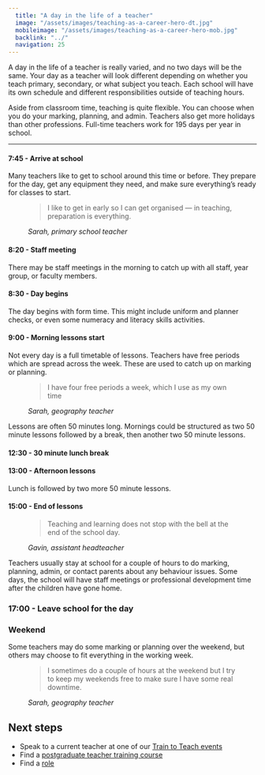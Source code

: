 ```yaml
---
  title: "A day in the life of a teacher"
  image: "/assets/images/teaching-as-a-career-hero-dt.jpg"
  mobileimage: "/assets/images/teaching-as-a-career-hero-mob.jpg"
  backlink: "../"
  navigation: 25
---
```


A day in the life of a teacher is really varied, and no two days will be the same. Your day as a teacher will look different depending on whether you teach primary, secondary, or what subject you teach. Each school will have its own schedule and different responsibilities outside of teaching hours. 

Aside from classroom time, teaching is quite flexible. You can choose when you do your marking, planning, and admin. Teachers also get more holidays than other professions. Full-time teachers work for 195 days per year in school. 

----

#### 7:45 - Arrive at school

Many teachers like to get to school around this time or before. They prepare for the day, get any equipment they need, and make sure everything’s ready for classes to start. 

<figure>
  <blockquote>
    <p>I like to get in early so I can get organised — in teaching, preparation is everything.</p>
  </blockquote>
  <figcaption>
    <cite>Sarah, primary school teacher</cite>
  </figcaption>
</figure>

#### 8:20 - Staff meeting 

There may be staff meetings in the morning to catch up with all staff, year group, or faculty members. 

#### 8:30 - Day begins 
The day begins with form time. This might include uniform and planner checks, or even some numeracy and literacy skills activities. 

#### 9:00 - Morning lessons start 
Not every day is a full timetable of lessons. Teachers have free periods which are spread across the week. These are used to catch up on marking or planning. 

<figure class="right">
  <blockquote>
    <p>I have four free periods a week, which I use as my own time</p>
  </blockquote>
  <figcaption>
    <cite>Sarah, geography teacher</cite>
  </figcaption>
</figure>

Lessons are often 50 minutes long. Mornings could be structured as two 50 minute lessons followed by a break, then another two 50 minute lessons. 

#### 12:30 - 30 minute lunch break 

#### 13:00 - Afternoon lessons

Lunch is followed by two more 50 minute lessons.  

#### 15:00 - End of lessons

<figure>
  <blockquote>
    <p>
      Teaching and learning does not stop with the bell at the end of the school day.
    </p>
  </blockquote>
  <figcaption>
    <cite>Gavin, assistant headteacher</cite>
  </figcaption>
</figure>

Teachers usually stay at school for a couple of hours to do marking, planning, admin, or contact parents about any behaviour issues. Some days, the school will have staff meetings or professional development time after the children have gone home. 

### 17:00 - Leave school for the day 

### Weekend 
Some teachers may do some marking or planning over the weekend, but others may choose to fit everything in the working week. 

<figure>
  <blockquote>
    <p>I sometimes do a couple of hours at the weekend but I try to keep my weekends free to make sure I have some real downtime.</p>
  </blockquote>
  <figcaption>
    <cite>Sarah, geography teacher</cite>
  </figcaption>
</figure>

<section class="clearfix">
  <h2 id="next-steps">Next steps</h2>

  <ul>
    <li>Speak to a current teacher at one of our <a href="/event-categories/train-to-teach-events">Train to Teach events</a></li>
    <li>Find a <a href="https://www.gov.uk/find-postgraduate-teacher-training-courses">postgraduate teacher training course</a></li>
    <li>Find a <a href="https://teaching-vacancies.service.gov.uk/">role</a></li>
  </ul>
</section>
